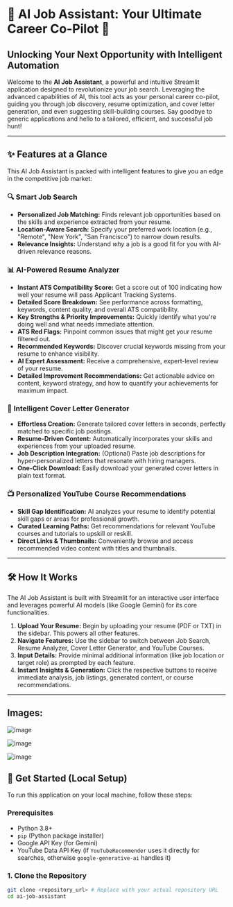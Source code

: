 # 🚀 AI Job Assistant: Your Ultimate Career Co-Pilot 🚀

## Unlocking Your Next Opportunity with Intelligent Automation

Welcome to the **AI Job Assistant**, a powerful and intuitive Streamlit application designed to revolutionize your job search. Leveraging the advanced capabilities of AI, this tool acts as your personal career co-pilot, guiding you through job discovery, resume optimization, and cover letter generation, and even suggesting skill-building courses. Say goodbye to generic applications and hello to a tailored, efficient, and successful job hunt!

---

## ✨ Features at a Glance

This AI Job Assistant is packed with intelligent features to give you an edge in the competitive job market:

### 🔍 **Smart Job Search**
* **Personalized Job Matching:** Finds relevant job opportunities based on the skills and experience extracted from your resume.
* **Location-Aware Search:** Specify your preferred work location (e.g., "Remote", "New York", "San Francisco") to narrow down results.
* **Relevance Insights:** Understand *why* a job is a good fit for you with AI-driven relevance reasons.

### 📊 **AI-Powered Resume Analyzer**
* **Instant ATS Compatibility Score:** Get a score out of 100 indicating how well your resume will pass Applicant Tracking Systems.
* **Detailed Score Breakdown:** See performance across formatting, keywords, content quality, and overall ATS compatibility.
* **Key Strengths & Priority Improvements:** Quickly identify what you're doing well and what needs immediate attention.
* **ATS Red Flags:** Pinpoint common issues that might get your resume filtered out.
* **Recommended Keywords:** Discover crucial keywords missing from your resume to enhance visibility.
* **AI Expert Assessment:** Receive a comprehensive, expert-level review of your resume.
* **Detailed Improvement Recommendations:** Get actionable advice on content, keyword strategy, and how to quantify your achievements for maximum impact.

### 📝 **Intelligent Cover Letter Generator**
* **Effortless Creation:** Generate tailored cover letters in seconds, perfectly matched to specific job postings.
* **Resume-Driven Content:** Automatically incorporates your skills and experiences from your uploaded resume.
* **Job Description Integration:** (Optional) Paste job descriptions for hyper-personalized letters that resonate with hiring managers.
* **One-Click Download:** Easily download your generated cover letters in plain text format.

### 📺 **Personalized YouTube Course Recommendations**
* **Skill Gap Identification:** AI analyzes your resume to identify potential skill gaps or areas for professional growth.
* **Curated Learning Paths:** Get recommendations for relevant YouTube courses and tutorials to upskill or reskill.
* **Direct Links & Thumbnails:** Conveniently browse and access recommended video content with titles and thumbnails.

---

## 🛠️ How It Works

The AI Job Assistant is built with Streamlit for an interactive user interface and leverages powerful AI models (like Google Gemini) for its core functionalities.

1.  **Upload Your Resume:** Begin by uploading your resume (PDF or TXT) in the sidebar. This powers all other features.
2.  **Navigate Features:** Use the sidebar to switch between Job Search, Resume Analyzer, Cover Letter Generator, and YouTube Courses.
3.  **Input Details:** Provide minimal additional information (like job location or target role) as prompted by each feature.
4.  **Instant Insights & Generation:** Click the respective buttons to receive immediate analysis, job listings, generated content, or course recommendations.

---
## Images:

![image](https://github.com/user-attachments/assets/fed58976-0f18-4b9a-9073-129c71bf76a4)

![image](https://github.com/user-attachments/assets/5cdbae27-4512-47f8-9690-0844d853da56)

![image](https://github.com/user-attachments/assets/98cd9710-c708-4f6e-be9c-a6e9a0806bec)

## 🚀 Get Started (Local Setup)

To run this application on your local machine, follow these steps:

### Prerequisites

* Python 3.8+
* `pip` (Python package installer)
* Google API Key (for Gemini)
* YouTube Data API Key (if `YouTubeRecommender` uses it directly for searches, otherwise `google-generative-ai` handles it)

### 1. Clone the Repository

```bash
git clone <repository_url> # Replace with your actual repository URL
cd ai-job-assistant
